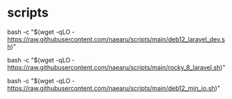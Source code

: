 # scripts

bash -c "$(wget -qLO - https://raw.githubusercontent.com/naearu/scripts/main/deb12_laravel_dev.sh)"

bash -c "$(wget -qLO - https://raw.githubusercontent.com/naearu/scripts/main/rocky_8_laravel.sh)"


bash -c "$(wget -qLO - https://raw.githubusercontent.com/naearu/scripts/main/deb12_min_io.sh)"

